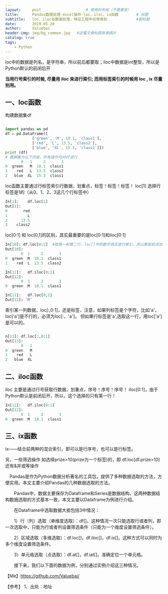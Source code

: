 ```yaml
---
layout:     post					# 使用的布局（不需要改）
title:      Pandas数据处理-excel操作-loc、iloc、ix函数		# 标题
subtitle:   loc、iloc在数据处理，特征工程中经常用到    			#副标题
date:       2019-05-20
author:     Valuebai
header-img: img/bg_common.jpg 	#这篇文章标题背景图片
catalog: true
tags:
    - Python
---
```



loc中的数据是列名，是字符串，所以前后都要取；iloc中数据是int整型，所以是Python默认的前闭后开

**当用行号索引的时候, 尽量用 iloc 来进行索引; 而用标签索引的时候用 loc ,  ix 尽量别用。**

## 一、loc函数
构建数据集df


```python

import pandas as pd  
df = pd.DataFrame([  
            ['green', 'M', 10.1, 'class1'],   
            ['red', 'L', 13.5, 'class2'],   
            ['blue', 'XL', 15.3, 'class1']])  
print (df)    
# 数据集为以下内容，所有操作均对df进行
       0   1     2       3
0  green   M  10.1  class1
1    red   L  13.5  class2
2   blue  XL  15.3  class1
```

loc函数主要通过行标签索引行数据，划重点，标签！标签！标签！
loc[1] 选择行标签是1的（从0、1、2、3这几个行标签中）

```python
In[1]:    df.loc[1]
Out[1]: 
0       red
1         L
2      13.5
3    class2
```

loc[0:1] 和 loc[0,1]的区别，其实最重要的是loc[0:1]和iloc[0:1]

```python
In[10]: df.loc[0:1]  #取第一和第二行，loc[]中的数字其实是行索引，所以算是前闭加后闭
Out[10]: 
       0  1     2       3
0  green  M  10.1  class1
1    red  L  13.5  class2

In[12]:   df.iloc[0:1]
Out[12]: 
       0  1     2       3
0  green  M  10.1  class1

In[11]:   df.loc[0,1]
Out[11]: 'M'
```

索引某一列数据，loc[:,0:1]，还是标签，注意，如果列标签是个字符，比如'a'，loc['a']是不行的，必须为loc[:，'a']。
但如果行标签是'a',选取这一行，用loc['a']是可以的。

```python

n[13]: df.loc[:,0:1]
Out[13]: 
       0   1
0  green   M
1    red   L
2   blue  XL
```


## 二、iloc函数
iloc 主要是通过行号获取行数据，划重点，序号！序号！序号！
iloc[0:1]，由于Python默认是前闭后开，所以，这个选择的只有第一行！

```python
In[12]:   df.iloc[0:1]
Out[12]: 
       0  1     2       3
0  green  M  10.1  class1
```

## 三、ix函数
ix——结合前两种的混合索引，即可以是行序号，也可以是行标签。

另，一些筛选操作
如选择prize>10(prize为一个标签)的，即 df.loc[df.prize>10]
还有&并或等操作





　Pandas是作为Python数据分析著名的工具包，提供了多种数据选取的方法，方便实用。本文主要介绍Pandas的几种数据选取的方法。

　　Pandas中，数据主要保存为Dataframe和Series是数据结构，这两种数据结构数据选取的方式基本一致，本文主要以Dataframe为例进行介绍。

　　在Dataframe中选取数据大抵包括3中情况：

　　1）行（列）选取（单维度选取）：df[]。这种情况一次只能选取行或者列，即一次选取中，只能为行或者列设置筛选条件（只能为一个维度设置筛选条件）。

　　2）区域选取（多维选取）：df.loc[]，df.iloc[]，df.ix[]。这种方式可以同时为多个维度设置筛选条件。

　　3）单元格选取（点选取）：df.at[]，df.iat[]。准确定位一个单元格。

　　接下来，我们以下面的数据为例，分别通过实例介绍这三种情况。

 



【Me】https://github.com/Valuebai/

【参考】
1、出处：地址